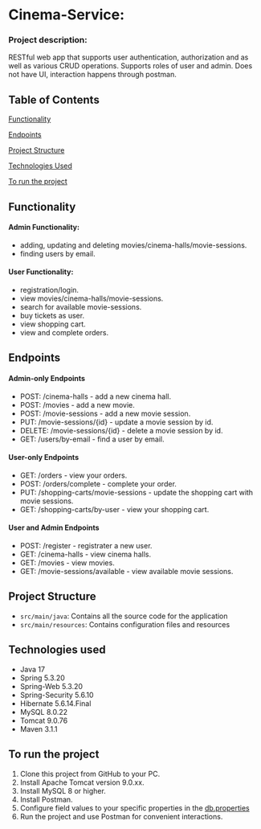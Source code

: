 ﻿# Cinema-Service:

### Project description:
RESTful web app that supports user authentication, authorization and as well as various CRUD operations. Supports roles of user and admin. Does not have UI, interaction happens through postman.

## Table of Contents

[Functionality](#functionality)

[Endpoints](#endpoints)

[Project Structure](#project-structure)

[Technologies Used](#technologies-used)

[To run the project](#to-run-the-project)

## Functionality

  #### Admin Functionality:
  - adding, updating and deleting movies/cinema-halls/movie-sessions.
  - finding users by email.

  #### User Functionality: 
  - registration/login.
  - view movies/cinema-halls/movie-sessions.
  - search for available movie-sessions.
  - buy tickets as user.
  - view shopping cart.
  - view and complete orders.

## Endpoints

  #### Admin-only Endpoints
  - POST:   /cinema-halls - add a new cinema hall.
  - POST:   /movies - add a new movie.
  - POST:   /movie-sessions - add a new movie session.
  - PUT:    /movie-sessions/{id} - update a movie session by id.
  - DELETE: /movie-sessions/{id} - delete a movie session by id.
  - GET:    /users/by-email - find a user by email.

  #### User-only Endpoints
  - GET:  /orders - view your orders.
  - POST: /orders/complete - complete your order.
  - PUT:  /shopping-carts/movie-sessions - update the shopping cart with movie sessions.
  - GET:  /shopping-carts/by-user - view your shopping cart.
  
  #### User and Admin Endpoints
  - POST: /register - registrater a new user.
  - GET:  /cinema-halls - view cinema halls.
  - GET:  /movies - view movies.
  - GET:  /movie-sessions/available - view available movie sessions.

## Project Structure
- `src/main/java`: Contains all the source code for the application
- `src/main/resources`: Contains configuration files and resources

## Technologies used
- Java 17
- Spring 5.3.20
- Spring-Web 5.3.20
- Spring-Security 5.6.10
- Hibernate 5.6.14.Final
- MySQL 8.0.22
- Tomcat 9.0.76
- Maven 3.1.1

## To run the project
1. Clone this project from GitHub to your PC.
2. Install Apache Tomcat version 9.0.xx.
3. Install MySQL 8 or higher.
4. Install Postman.
5. Configure field values to your specific properties in the [db.properties](src/main/resources/db.properties)
6. Run the project and use Postman for convenient interactions.
